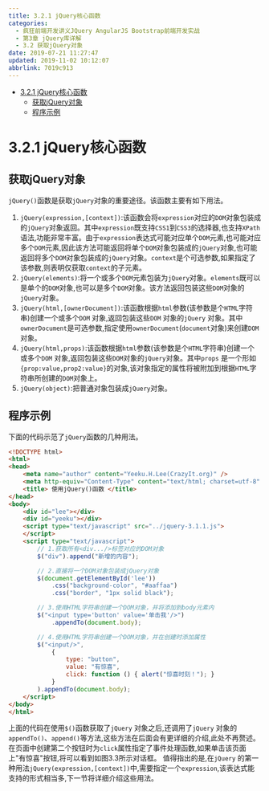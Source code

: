 ```yaml
---
title: 3.2.1 jQuery核心函数
categories: 
  - 疯狂前端开发讲义JQuery AngularJS Bootstrap前端开发实战
  - 第3章 jQuery库详解
  - 3.2 获取jQuery对象
date: 2019-07-21 11:27:47
updated: 2019-11-02 10:12:07
abbrlink: 7019c913
---
```

<div id='my_toc'>

- [3.2.1 jQuery核心函数](/JavaReadingNotes/7019c913/#3-2-1-jQuery核心函数)
    - [获取jQuery对象](/JavaReadingNotes/7019c913/#获取jQuery对象)
    - [程序示例](/JavaReadingNotes/7019c913/#程序示例)

</div>
<!--more-->
<script>if (navigator.platform.toLowerCase() == 'win32'){document.getElementById('my_toc').style.display = 'none';}</script>

<!--end-->
<!--SSTStart-->
# 3.2.1 jQuery核心函数 #
## 获取jQuery对象 ##
`jQuery()`函数是获取`jQuery`对象的重要途径。该函数主要有如下用法。
1. `jQuery(expression,[context])`:该函数会将`expression`对应的`DOM`对象包装成的`jQuery`对象返回。其中`expression`既支持`CSS1`到`CSS3`的选择器,也支持`XPath`语法,功能非常丰富。由于`expression`表达式可能对应单个`DOM`元素,也可能对应多个`DOM`元素,因此该方法可能返回将单个`DOM`对象包装成的`jQuery`对象,也可能返回将多个`DOM`对象包装成的`jQuery`对象。`context`是个可选参数,如果指定了该参数,则表明仅获取`context`的子元素。
2. `jQuery(elements)`:将一个或多个`DOM`元素包装为`jQuery`对象。`elements`既可以是单个的`DOM`对象,也可以是多个`DOM`对象。该方法返回包装这些`DOM`对象的`jQuery`对象。
3. `jQuery(html,[ownerDocument])`:该函数根据`html`参数(该参数是个`HTML`字符串)创建一个或多个`DOM` 对象,返回包装这些`DOM` 对象的`jQuery` 对象。其中`ownerDocument`是可选参数,指定使用`ownerDocument`(`document`对象)来创建`DOM`对象。
4. `jQuery(html,props)`:该函数根据`html`参数(该参数是个`HTML`字符串)创建一个或多个`DOM` 对象,返回包装这些`DOM`对象的`jQuery`对象。其中`props` 是一个形如`{prop:value,prop2:value}`的对象,该对象指定的属性将被附加到根据`HTML`字符串所创建的`DOM`对象上。
5. `jQuery(object)`:把普通对象包装成`jQuery`对象。
<!--SSTStop-->

## 程序示例 ##
下面的代码示范了`jQuery`函数的几种用法。
```html
<!DOCTYPE html>
<html>
<head>
	<meta name="author" content="Yeeku.H.Lee(CrazyIt.org)" />
	<meta http-equiv="Content-Type" content="text/html; charset=utf-8" />
	<title> 使用jQuery()函数 </title>
</head>
<body>
	<div id="lee"></div>
	<div id="yeeku"></div>
	<script type="text/javascript" src="../jquery-3.1.1.js">
	</script>
	<script type="text/javascript">
		// 1.获取所有<div.../>标签对应的DOM对象
		$("div").append("新增的内容");

		// 2.直接将一个DOM对象包装成jQuery对象
		$(document.getElementById('lee'))
			.css("background-color", "#aaffaa")
			.css("border", "1px solid black");

		// 3.使用HTML字符串创建一个DOM对象，并将添加到body元素内
		$("<input type='button' value='单击我'/>")
			.appendTo(document.body);

		// 4.使用HTML字符串创建一个DOM对象，并在创建时添加属性
		$("<input/>",
			{
				type: "button",
				value: "有惊喜",
				click: function () { alert("惊喜时刻！"); }
			}
		).appendTo(document.body);
	</script>
</body>
</html>
```
上面的代码在使用`$()`函数获取了`jQuery` 对象之后,还调用了`jQuery` 对象的`appendTo()`、`append()`等方法,这些方法在后面会有更详细的介绍,此处不再赘述。
在页面中创建第二个按钮时为`click`属性指定了事件处理函数,如果单击该页面上"有惊喜"按钮,将可以看到如图3.3所示对话框。
值得指出的是,在`jQuery` 的第一种用法`jQuery(expression,[context])`中,需要指定一个`expression`,该表达式能支持的形式相当多,下一节将详细介绍这些用法。
